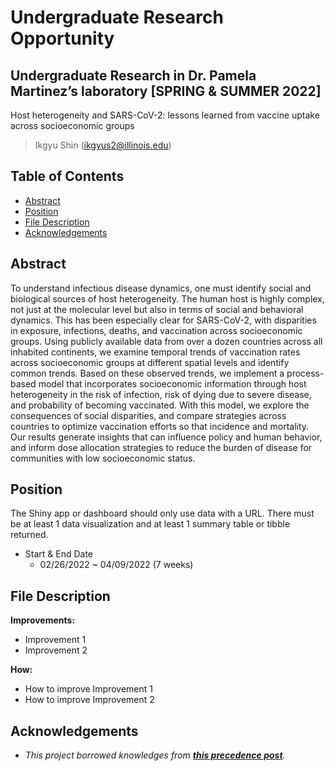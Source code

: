 # Undergraduate Research Opportunity
## Undergraduate Research in Dr. Pamela Martinez’s laboratory [SPRING & SUMMER 2022]
Host heterogeneity and SARS-CoV-2: lessons learned from vaccine uptake across socioeconomic groups
> Ikgyu Shin (ikgyus2@illinois.edu)


## Table of Contents
* [Abstract](#abstract)
* [Position](#position)
* [File Description](#file-description)
* [Acknowledgements](#acknowledgements)


## Abstract

To understand infectious disease dynamics, one must identify social and biological sources of host heterogeneity. The human host is highly complex, not just at the molecular level but also in terms of social and behavioral dynamics. This has been especially clear for SARS-CoV-2, with disparities in exposure, infections, deaths, and vaccination across socioeconomic groups. Using publicly available data from over a dozen countries across all inhabited continents, we examine temporal trends of vaccination rates across socioeconomic groups at different spatial levels and identify common trends. Based on these observed trends, we implement a process-based model that incorporates socioeconomic information through host heterogeneity in the risk of infection, risk of dying due to severe disease, and probability of becoming vaccinated. With this model, we explore the consequences of social disparities, and compare strategies across countries to optimize vaccination efforts so that incidence and mortality. Our results generate insights that can influence policy and human behavior, and inform dose allocation strategies to reduce the burden of disease for communities with low socioeconomic status.

## Position

The Shiny app or dashboard should only use data with a URL. There must be at least 1 data visualization and at least 1 summary table or tibble returned.

- Start & End Date
  - 02/26/2022 ~ 04/09/2022 (7 weeks)


## File Description

**Improvements:**
- Improvement 1
- Improvement 2

**How:**
- How to improve Improvement 1
- How to improve Improvement 2


## Acknowledgements

- *This project borrowed knowledges from __[this precedence post](https://www.kdnuggets.com/2020/02/audio-data-analysis-deep-learning-python-part-1.html)__.*
